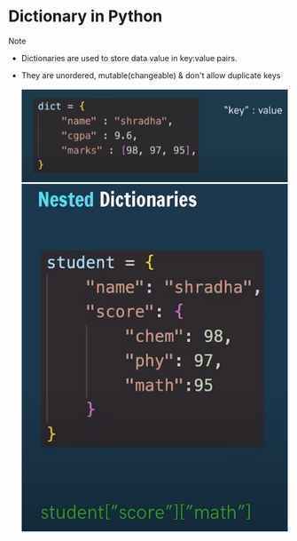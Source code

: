 # Dictionary in Python
>[!NOTE]
> - Dictionaries are used to store data value in key:value pairs. <br> 
> * They are unordered, mutable(changeable) & don't allow duplicate keys <br> <br>
![Syntax](image.png) <br>
![Nested](image-1.png)

